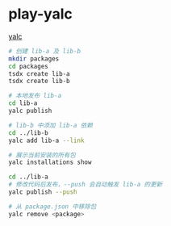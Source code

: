 # play-yalc

[yalc](https://github.com/wclr/yalc)

```sh
# 创建 lib-a 及 lib-b
mkdir packages
cd packages
tsdx create lib-a
tsdx create lib-b

# 本地发布 lib-a
cd lib-a
yalc publish

# lib-b 中添加 lib-a 依赖
cd ../lib-b
yalc add lib-a --link

# 展示当前安装的所有包
yalc installations show

cd ../lib-a
# 修改代码后发布，--push 会自动触发 lib-a 的更新
yalc publish --push

# 从 package.json 中移除包
yalc remove <package>
```
